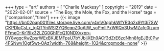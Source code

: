 +++
type = "art"
authors = [
  "Charlie Mackesy"
]
copyright = "2019"
date = "2022-02-01"
source = "The Boy, the Mole, the Fox, and the Horse"
tags = ["comparison","time"]
+++
{{< image "https://bn02pap001files.storage.live.com/y4mV0qghkWfYR3q2x9Yt3i7SWCKPDloCsLx_tgQTYnWSl2YQ6eqpZ0oAtW_soPmlIPxWKQn3UwMZafc0izumFFmeO-Kr15Ix32LZG0Gh1FcQ10NDXvxpp-DY8vgqcKwZpsrWExBKJEMFpsU7bYJbijXEh9ACf3dZrE6zdNhn8fgEJBt0Pw4FSNwv1Ogf5wt-OAz?width=768&height=1024&cropmode=none" >}}
